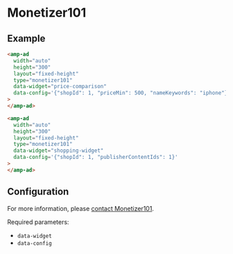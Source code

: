 # Monetizer101

## Example

```html
<amp-ad
  width="auto"
  height="300"
  layout="fixed-height"
  type="monetizer101"
  data-widget="price-comparison"
  data-config='{"shopId": 1, "priceMin": 500, "nameKeywords": "iphone"}'
>
</amp-ad>

<amp-ad
  width="auto"
  height="300"
  layout="fixed-height"
  type="monetizer101"
  data-widget="shopping-widget"
  data-config='{"shopId": 1, "publisherContentIds": 1}'
>
</amp-ad>
```

## Configuration

For more information, please [contact Monetizer101](http://monetizer101.com/apply-now/).

Required parameters:

-   `data-widget`
-   `data-config`
